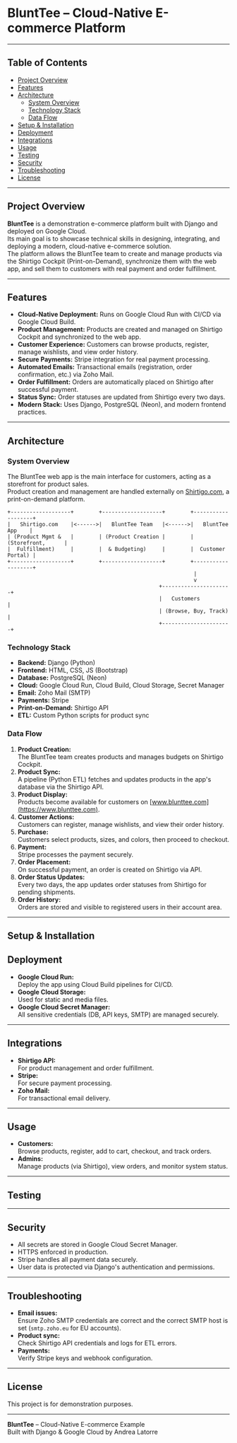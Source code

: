 # BluntTee – Cloud-Native E-commerce Platform

---

## Table of Contents

- [Project Overview](#project-overview)
- [Features](#features)
- [Architecture](#architecture)
  - [System Overview](#system-overview)
  - [Technology Stack](#technology-stack)
  - [Data Flow](#data-flow)
- [Setup & Installation](#setup--installation)
- [Deployment](#deployment)
- [Integrations](#integrations)
- [Usage](#usage)
- [Testing](#testing)
- [Security](#security)
- [Troubleshooting](#troubleshooting)
- [License](#license)

---

## Project Overview

**BluntTee** is a demonstration e-commerce platform built with Django and deployed on Google Cloud.  
Its main goal is to showcase technical skills in designing, integrating, and deploying a modern, cloud-native e-commerce solution.  
The platform allows the BluntTee team to create and manage products via the Shirtigo Cockpit (Print-on-Demand), synchronize them with the web app, and sell them to customers with real payment and order fulfillment.

---

## Features

- **Cloud-Native Deployment:** Runs on Google Cloud Run with CI/CD via Google Cloud Build.
- **Product Management:** Products are created and managed on Shirtigo Cockpit and synchronized to the web app.
- **Customer Experience:** Customers can browse products, register, manage wishlists, and view order history.
- **Secure Payments:** Stripe integration for real payment processing.
- **Automated Emails:** Transactional emails (registration, order confirmation, etc.) via Zoho Mail.
- **Order Fulfillment:** Orders are automatically placed on Shirtigo after successful payment.
- **Status Sync:** Order statuses are updated from Shirtigo every two days.
- **Modern Stack:** Uses Django, PostgreSQL (Neon), and modern frontend practices.

---

## Architecture

### System Overview

The BluntTee web app is the main interface for customers, acting as a storefront for product sales.  
Product creation and management are handled externally on [Shirtigo.com](https://cockpit.shirtigo.com), a print-on-demand platform.

```
+-------------------+        +-------------------+        +-------------------+
|   Shirtigo.com    |<------>|   BluntTee Team   |<------>|   BluntTee App    |
| (Product Mgmt &   |        | (Product Creation |        | (Storefront,      |
|  Fulfillment)     |        |  & Budgeting)     |        |  Customer Portal) |
+-------------------+        +-------------------+        +-------------------+
                                                           |
                                                           v
                                                +----------------------+
                                                |   Customers          |
                                                | (Browse, Buy, Track) |
                                                +----------------------+
```

### Technology Stack

- **Backend:** Django (Python)
- **Frontend:** HTML, CSS, JS (Bootstrap)
- **Database:** PostgreSQL (Neon)
- **Cloud:** Google Cloud Run, Cloud Build, Cloud Storage, Secret Manager
- **Email:** Zoho Mail (SMTP)
- **Payments:** Stripe
- **Print-on-Demand:** Shirtigo API
- **ETL:** Custom Python scripts for product sync

### Data Flow

1. **Product Creation:**  
   The BluntTee team creates products and manages budgets on Shirtigo Cockpit.
2. **Product Sync:**  
   A pipeline (Python ETL) fetches and updates products in the app's database via the Shirtigo API.
3. **Product Display:**  
   Products become available for customers on [www.blunttee.com](https://www.blunttee.com).
4. **Customer Actions:**  
   Customers can register, manage wishlists, and view their order history.
5. **Purchase:**  
   Customers select products, sizes, and colors, then proceed to checkout.
6. **Payment:**  
   Stripe processes the payment securely.
7. **Order Placement:**  
   On successful payment, an order is created on Shirtigo via API.
8. **Order Status Updates:**  
   Every two days, the app updates order statuses from Shirtigo for pending shipments.
9. **Order History:**  
   Orders are stored and visible to registered users in their account area.

---

## Setup & Installation


## Deployment

- **Google Cloud Run:**  
  Deploy the app using Cloud Build pipelines for CI/CD.
- **Google Cloud Storage:**  
  Used for static and media files.
- **Google Cloud Secret Manager:**  
  All sensitive credentials (DB, API keys, SMTP) are managed securely.

---

## Integrations

- **Shirtigo API:**  
  For product management and order fulfillment.
- **Stripe:**  
  For secure payment processing.
- **Zoho Mail:**  
  For transactional email delivery.

---

## Usage

- **Customers:**  
  Browse products, register, add to cart, checkout, and track orders.
- **Admins:**  
  Manage products (via Shirtigo), view orders, and monitor system status.

---

## Testing


---

## Security

- All secrets are stored in Google Cloud Secret Manager.
- HTTPS enforced in production.
- Stripe handles all payment data securely.
- User data is protected via Django's authentication and permissions.

---

## Troubleshooting

- **Email issues:**  
  Ensure Zoho SMTP credentials are correct and the correct SMTP host is set (`smtp.zoho.eu` for EU accounts).
- **Product sync:**  
  Check Shirtigo API credentials and logs for ETL errors.
- **Payments:**  
  Verify Stripe keys and webhook configuration.

---

## License

This project is for demonstration purposes.

---

**BluntTee** – Cloud-Native E-commerce Example  
Built with Django & Google Cloud by Andrea Latorre